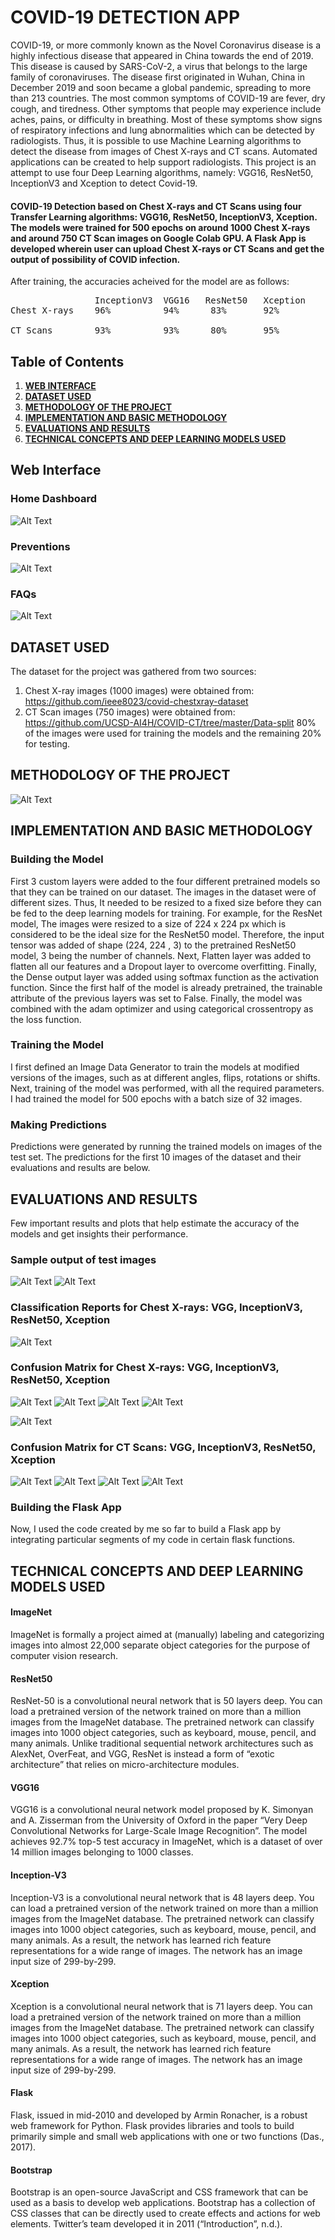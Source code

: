 # COVID-19 DETECTION APP

COVID-19, or more commonly known as the Novel Coronavirus disease is a highly infectious disease that appeared in China towards the end of 2019. This disease is caused by SARS-CoV-2, a virus that belongs to the large family of coronaviruses. The disease first originated in Wuhan, China in December 2019 and soon became a global pandemic, spreading to more than 213 countries.
The most common symptoms of COVID-19 are fever, dry cough, and tiredness. Other symptoms that people may experience include aches, pains, or difficulty in breathing. Most of these symptoms show signs of respiratory infections and lung abnormalities which can be detected by radiologists.
Thus, it is possible to use Machine Learning algorithms to detect the disease from images of Chest X-rays and CT scans. Automated applications can be created to help support radiologists. 
This project is an attempt to use four Deep Learning algorithms, namely: VGG16, ResNet50, InceptionV3 and Xception to detect Covid-19. 

#### COVID-19 Detection based on Chest X-rays and CT Scans using four Transfer Learning algorithms: VGG16, ResNet50, InceptionV3, Xception. The models were trained for 500 epochs on around 1000 Chest X-rays and around 750 CT Scan images on Google Colab GPU. A Flask App is developed wherein user can upload Chest X-rays or CT Scans and get the output of possibility of COVID infection.

After training, the accuracies acheived for the model are as follows:
<pre>
                InceptionV3  VGG16   ResNet50   Xception
Chest X-rays    96%          94%      83%       92%

CT Scans        93%          93%      80%       95%
</pre>

## Table of Contents
1. [**WEB INTERFACE**](#web-interface)
2. [**DATASET USED**](#dataset-used)
3. [**METHODOLOGY OF THE PROJECT**](#methodology-of-the-project)
4. [**IMPLEMENTATION AND BASIC METHODOLOGY**](#implementation-and-basic-methodology)
5. [**EVALUATIONS AND RESULTS**](#evaluations-and-results)
6. [**TECHNICAL CONCEPTS AND DEEP LEARNING MODELS USED**](#technical-concepts-and-deep-learning-models-used)


## Web Interface

### Home Dashboard 
![Alt Text](/images/.png)


### Preventions
![Alt Text](/images/.png)


### FAQs
![Alt Text](/images/.png)


## DATASET USED

The dataset for the project was gathered from two sources:

1) Chest X-ray images (1000 images) were obtained from: https://github.com/ieee8023/covid-chestxray-dataset
2) CT Scan images (750 images) were obtained from: https://github.com/UCSD-AI4H/COVID-CT/tree/master/Data-split 80% of the images were used for training the models and the remaining 20% for testing.


## METHODOLOGY OF THE PROJECT 
![Alt Text](/screenshots/Methodology.PNG)


## IMPLEMENTATION AND BASIC METHODOLOGY

### Building the Model
First 3 custom layers were added to the four different pretrained models so that they can be trained on our dataset. 
The images in the dataset were of different sizes. Thus, It needed to be resized to a fixed size before they can be fed to the deep learning models for training. For example, for the ResNet model, The images were resized to a size of 224 x 224 px which is considered to be the ideal size for the ResNet50 model. Therefore, the input tensor was added of shape (224, 224 , 3) to the pretrained ResNet50 model, 3 being the number of channels.
Next, Flatten layer was added to flatten all our features and a Dropout layer to overcome overfitting. Finally, the Dense output layer was added using softmax function as the activation function. Since the first half of the model is already pretrained, the trainable attribute of the previous layers was set to False. Finally, the model was combined with the adam optimizer and using categorical crossentropy as the loss function.

### Training the Model
I first defined an Image Data Generator to train the models at modified versions of the images, such as at different angles, flips, rotations or shifts.
Next, training of the model was performed, with all the required parameters. 
I had trained the model for 500 epochs with a batch size of 32 images.

### Making Predictions
Predictions were generated by running the trained models on images of the test set. The predictions for the first 10 images of the dataset and their evaluations and results are below.

## EVALUATIONS AND RESULTS
Few important results and plots that help estimate the accuracy of the models and get insights their performance.

### Sample output of test images
![Alt Text](/screenshots/sample_chest.PNG)
![Alt Text](/screenshots/sample_ct.PNG)

### Classification Reports for Chest X-rays: VGG, InceptionV3, ResNet50, Xception
![Alt Text](/screenshots/Classification_reports.PNG)

### Confusion Matrix for Chest X-rays: VGG, InceptionV3, ResNet50, Xception
![Alt Text](/screenshots/vgg_chest_cm.PNG)
![Alt Text](/screenshots/inception_chest_cm.PNG)
![Alt Text](/screenshots/resnet_chest_cm.PNG)
![Alt Text](/screenshots/xception_chest_cm.PNG)

![Alt Text](/screenshots/Classification_reports_ctscan.PNG)

### Confusion Matrix for CT Scans: VGG, InceptionV3, ResNet50, Xception
![Alt Text](/screenshots/vgg_ct_cm.PNG)
![Alt Text](/screenshots/inception_ct_cm.PNG)
![Alt Text](/screenshots/resnet_ct_cm.PNG)
![Alt Text](/screenshots/xception_ct_cm.PNG)

### Building the Flask App
Now, I used the code created by me so far to build a Flask app by integrating particular segments of my code in certain flask functions.


## TECHNICAL CONCEPTS AND DEEP LEARNING MODELS USED

#### ImageNet 
ImageNet is formally a project aimed at (manually) labeling and categorizing images into almost 22,000 separate object categories for the purpose of computer vision research.

#### ResNet50 
ResNet-50 is a convolutional neural network that is 50 layers deep. You can load a pretrained version of the network trained on more than a million images from the ImageNet database. The pretrained network can classify images into 1000 object categories, such as keyboard, mouse, pencil, and many animals. Unlike traditional sequential network architectures such as AlexNet, OverFeat, and VGG, ResNet is instead a form of “exotic architecture” that relies on micro-architecture modules.

#### VGG16
VGG16 is a convolutional neural network model proposed by K. Simonyan and A. Zisserman from the University of Oxford in the paper “Very Deep Convolutional Networks for Large-Scale Image Recognition”. The model achieves 92.7% top-5 test accuracy in ImageNet, which is a dataset of over 14 million images belonging to 1000 classes.

#### Inception-V3
Inception-V3 is a convolutional neural network that is 48 layers deep. You can load a pretrained version of the network trained on more than a million images from the ImageNet database. The pretrained network can classify images into 1000 object categories, such as keyboard, mouse, pencil, and many animals. As a result, the network has learned rich feature representations for a wide range of images. The network has an image input size of 299-by-299.

#### Xception
Xception is a convolutional neural network that is 71 layers deep. You can load a pretrained version of the network trained on more than a million images from the ImageNet database. The pretrained network can classify images into 1000 object categories, such as keyboard, mouse, pencil, and many animals. As a result, the network has learned rich feature representations for a wide range of images. The network has an image input size of 299-by-299.

#### Flask 
Flask, issued in mid-2010 and developed by Armin Ronacher, is a robust web framework for Python. Flask provides libraries and tools to build primarily simple and small web applications with one or two functions (Das., 2017). 

#### Bootstrap 
Bootstrap is an open-source JavaScript and CSS framework that can be used as a basis to develop web applications. Bootstrap has a collection of CSS classes that can be directly used to create effects and actions for web elements. Twitter’s team developed it in 2011 (“Introduction”, n.d.).
